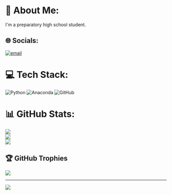 # 💫 About Me:
I'm a preparatory high school student.


## 🌐 Socials:
[![email](https://img.shields.io/badge/Email-D14836?logo=gmail&logoColor=white)](mailto:sarpeymenseker@gmail.com) 

# 💻 Tech Stack:
![Python](https://img.shields.io/badge/python-3670A0?style=for-the-badge&logo=python&logoColor=ffdd54) ![Anaconda](https://img.shields.io/badge/Anaconda-%2344A833.svg?style=for-the-badge&logo=anaconda&logoColor=white) ![GitHub](https://img.shields.io/badge/github-%23121011.svg?style=for-the-badge&logo=github&logoColor=white)
# 📊 GitHub Stats:
![](https://github-readme-stats.vercel.app/api?username=SarpEymenSeker&theme=dark&hide_border=false&include_all_commits=true&count_private=false)<br/>
![](https://github-readme-streak-stats.herokuapp.com/?user=SarpEymenSeker&theme=dark&hide_border=false)<br/>
![](https://github-readme-stats.vercel.app/api/top-langs/?username=SarpEymenSeker&theme=dark&hide_border=false&include_all_commits=true&count_private=false&layout=compact)

## 🏆 GitHub Trophies
![](https://github-profile-trophy.vercel.app/?username=SarpEymenSeker&theme=algolia&no-frame=false&no-bg=false&margin-w=4)

---
[![](https://visitcount.itsvg.in/api?id=SarpEymenSeker&icon=0&color=0)](https://visitcount.itsvg.in)

<!-- Proudly created with GPRM ( https://gprm.itsvg.in ) -->
